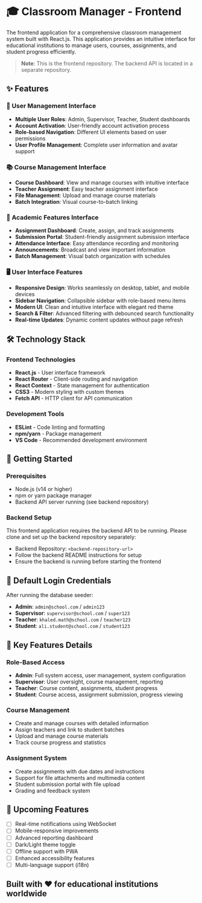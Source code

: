 # 🎓 Classroom Manager - Frontend

The frontend application for a comprehensive classroom management system built with React.js. This application provides an intuitive interface for educational institutions to manage users, courses, assignments, and student progress efficiently.

> **Note**: This is the frontend repository. The backend API is located in a separate repository.

## ✨ Features

### 👥 User Management Interface
- **Multiple User Roles**: Admin, Supervisor, Teacher, Student dashboards
- **Account Activation**: User-friendly account activation process
- **Role-based Navigation**: Different UI elements based on user permissions
- **User Profile Management**: Complete user information and avatar support

### 📚 Course Management Interface
- **Course Dashboard**: View and manage courses with intuitive interface
- **Teacher Assignment**: Easy teacher assignment interface
- **File Management**: Upload and manage course materials
- **Batch Integration**: Visual course-to-batch linking

### 🎯 Academic Features Interface
- **Assignment Dashboard**: Create, assign, and track assignments
- **Submission Portal**: Student-friendly assignment submission interface
- **Attendance Interface**: Easy attendance recording and monitoring
- **Announcements**: Broadcast and view important information
- **Batch Management**: Visual batch organization with schedules

### 🖥️ User Interface Features
- **Responsive Design**: Works seamlessly on desktop, tablet, and mobile devices
- **Sidebar Navigation**: Collapsible sidebar with role-based menu items
- **Modern UI**: Clean and intuitive interface with elegant red theme
- **Search & Filter**: Advanced filtering with debounced search functionality
- **Real-time Updates**: Dynamic content updates without page refresh

## 🛠️ Technology Stack

### Frontend Technologies
- **React.js** - User interface framework
- **React Router** - Client-side routing and navigation
- **React Context** - State management for authentication
- **CSS3** - Modern styling with custom themes
- **Fetch API** - HTTP client for API communication

### Development Tools
- **ESLint** - Code linting and formatting
- **npm/yarn** - Package management
- **VS Code** - Recommended development environment

## 🚀 Getting Started

### Prerequisites
- Node.js (v14 or higher)
- npm or yarn package manager
- Backend API server running (see backend repository)

### Backend Setup
This frontend application requires the backend API to be running. Please clone and set up the backend repository separately:
- Backend Repository: `<backend-repository-url>`
- Follow the backend README instructions for setup
- Ensure the backend is running before starting the frontend

## 👤 Default Login Credentials

After running the database seeder:

- **Admin**: `admin@school.com` / `admin123`
- **Supervisor**: `supervisor@school.com` / `super123`
- **Teacher**: `khaled.math@school.com` / `teacher123`
- **Student**: `ali.student@school.com` / `student123`

## 🔑 Key Features Details

### Role-Based Access
- **Admin**: Full system access, user management, system configuration
- **Supervisor**: User oversight, course management, reporting
- **Teacher**: Course content, assignments, student progress
- **Student**: Course access, assignment submission, progress viewing

### Course Management
- Create and manage courses with detailed information
- Assign teachers and link to student batches
- Upload and manage course materials
- Track course progress and statistics

### Assignment System
- Create assignments with due dates and instructions
- Support for file attachments and multimedia content
- Student submission portal with file upload
- Grading and feedback system

## 🌟 Upcoming Features

- [ ] Real-time notifications using WebSocket
- [ ] Mobile-responsive improvements
- [ ] Advanced reporting dashboard
- [ ] Dark/Light theme toggle
- [ ] Offline support with PWA
- [ ] Enhanced accessibility features
- [ ] Multi-language support (i18n)

## Built with ❤️ for educational institutions worldwide
